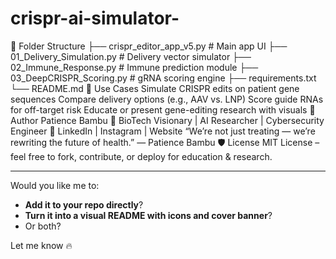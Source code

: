 # crispr-ai-simulator-

📁 Folder Structure
├── crispr_editor_app_v5.py         # Main app UI
├── 01_Delivery_Simulation.py       # Delivery vector simulator
├── 02_Immune_Response.py           # Immune prediction module
├── 03_DeepCRISPR_Scoring.py        # gRNA scoring engine
├── requirements.txt
└── README.md
🧬 Use Cases
Simulate CRISPR edits on patient gene sequences
Compare delivery options (e.g., AAV vs. LNP)
Score guide RNAs for off-target risk
Educate or present gene-editing research with visuals
🧠 Author
Patience Bambu
🔬 BioTech Visionary | AI Researcher | Cybersecurity Engineer
🔗 LinkedIn | Instagram | Website
“We’re not just treating — we’re rewriting the future of health.” — Patience Bambu
🛡️ License
MIT License – feel free to fork, contribute, or deploy for education & research.

---

Would you like me to:
- **Add it to your repo directly**?
- **Turn it into a visual README with icons and cover banner**?
- Or both?

Let me know 🔥
